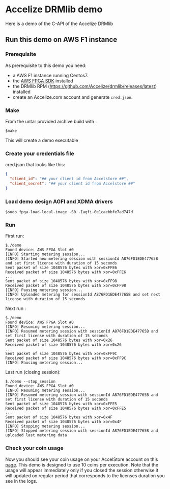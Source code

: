 # Accelize DRMlib demo

Here is a demo of the C-API of the Accelize DRMlib

## Run this demo on AWS F1 instance

### Prerequisite

As prerequisite to this demo you need:
- a AWS F1 instance running Centos7.
- the [AWS FPGA SDK](https://github.com/aws/aws-fpga/blob/master/sdk/README.md) installed
- the DRMlib RPM (https://github.com/Accelize/drmlib/releases/latest) installed
- create an Accelize.com account and generate ``cred.json``.

### Make
From the untar provided archive build with :

```console
$make
```
This will create a demo executable

### Create your credentials file
cred.json that looks like this:
```json
{
  "client_id": "## your client id from Accelstore ##",
  "client_secret": "## your client id from Accelstore ##"
}
```

### Load demo design AGFI and XDMA drivers
```console
$sudo fpga-load-local-image -S0 -Iagfi-0e1caebbfe7ad747d
```

### Run

First run:

```console
$./demo
Found device: AWS FPGA Slot #0
[INFO] Starting metering session...
[INFO] Started new metering session with sessionId A876FD1EDE47765B and set first license with duration of 15 seconds
Sent packet of size 1048576 bytes with xor=0xFFE6
Received packet of size 1048576 bytes with xor=0xFFE6
...
Sent packet of size 1048576 bytes with xor=0xFF98
Received packet of size 1048576 bytes with xor=0xFF98
[INFO] Pausing metering session...
[INFO] Uploaded metering for sessionId A876FD1EDE47765B and set next license with duration of 15 seconds
```

Next run :
```console
$./demo
Found device: AWS FPGA Slot #0
[INFO] Resuming metering session...
[INFO] Resumed metering session with sessionId A876FD1EDE47765B and set first license with duration of 15 seconds
Sent packet of size 1048576 bytes with xor=0x26
Received packet of size 1048576 bytes with xor=0x26
...
Sent packet of size 1048576 bytes with xor=0xFF9C
Received packet of size 1048576 bytes with xor=0xFF9C
[INFO] Pausing metering session...
```

Last run (closing session):
```console
$./demo --stop_session
Found device: AWS FPGA Slot #0
[INFO] Resuming metering session...
[INFO] Resumed metering session with sessionId A876FD1EDE47765B and set first license with duration of 15 seconds
Sent packet of size 1048576 bytes with xor=0xFFE5
Received packet of size 1048576 bytes with xor=0xFFE5
...
Sent packet of size 1048576 bytes with xor=0x4F
Received packet of size 1048576 bytes with xor=0x4F
[INFO] Stopping metering session...
[INFO] Stopped metering session with sessionId A876FD1EDE47765B and uploaded last metering data

```

### Check your coin usage

Now you should see your coin usage on your AccelStore account on this [page](https://accelstore.accelize.com/user/metering).
This demo is designed to use 10 coins per execution.
Note that the usage will appear immediately only if you closed the session otherwise it will updated on regular period that corresponds to the licenses duration you see in the logs.
